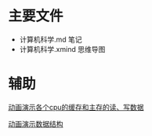 # 主要文件

- 计算机科学.md 笔记
- 计算机科学.xmind 思维导图


# 辅助
[动画演示各个cpu的缓存和主存的读、写数据](https://www.scss.tcd.ie/Jeremy.Jones/VivioJS/caches/MESIHelp.htm)

[动画演示数据结构](https://visualgo.net/en)
